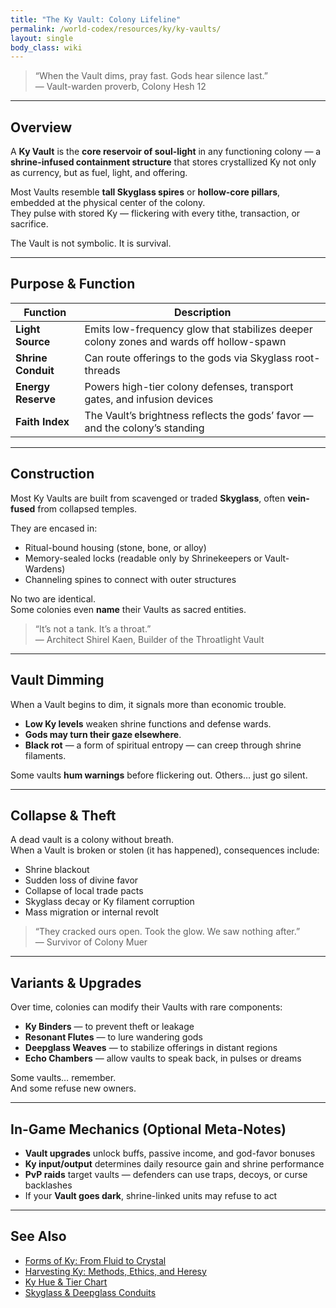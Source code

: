 ```yaml
---
title: "The Ky Vault: Colony Lifeline"
permalink: /world-codex/resources/ky/ky-vaults/
layout: single
body_class: wiki
---
```


> “When the Vault dims, pray fast. Gods hear silence last.”  
> — Vault-warden proverb, Colony Hesh 12

---

## Overview

A **Ky Vault** is the **core reservoir of soul-light** in any functioning colony — a **shrine-infused containment structure** that stores crystallized Ky not only as currency, but as fuel, light, and offering.

Most Vaults resemble **tall Skyglass spires** or **hollow-core pillars**, embedded at the physical center of the colony.  
They pulse with stored Ky — flickering with every tithe, transaction, or sacrifice.

The Vault is not symbolic. It is survival.

---

## Purpose & Function

| Function | Description |
|----------|-------------|
| **Light Source** | Emits low-frequency glow that stabilizes deeper colony zones and wards off hollow-spawn |
| **Shrine Conduit** | Can route offerings to the gods via Skyglass root-threads |
| **Energy Reserve** | Powers high-tier colony defenses, transport gates, and infusion devices |
| **Faith Index** | The Vault’s brightness reflects the gods’ favor — and the colony’s standing |

---

## Construction

Most Ky Vaults are built from scavenged or traded **Skyglass**, often **vein-fused** from collapsed temples.

They are encased in:

- Ritual-bound housing (stone, bone, or alloy)
- Memory-sealed locks (readable only by Shrinekeepers or Vault-Wardens)
- Channeling spines to connect with outer structures

No two are identical.  
Some colonies even **name** their Vaults as sacred entities.

> “It’s not a tank. It’s a throat.”  
> — Architect Shirel Kaen, Builder of the Throatlight Vault

---

## Vault Dimming

When a Vault begins to dim, it signals more than economic trouble.

- **Low Ky levels** weaken shrine functions and defense wards.
- **Gods may turn their gaze elsewhere**.
- **Black rot** — a form of spiritual entropy — can creep through shrine filaments.

Some vaults **hum warnings** before flickering out. Others… just go silent.

---

## Collapse & Theft

A dead vault is a colony without breath.  
When a Vault is broken or stolen (it has happened), consequences include:

- Shrine blackout  
- Sudden loss of divine favor  
- Collapse of local trade pacts  
- Skyglass decay or Ky filament corruption  
- Mass migration or internal revolt  

> “They cracked ours open. Took the glow. We saw nothing after.”  
> — Survivor of Colony Muer

---

## Variants & Upgrades

Over time, colonies can modify their Vaults with rare components:

- **Ky Binders** — to prevent theft or leakage
- **Resonant Flutes** — to lure wandering gods
- **Deepglass Weaves** — to stabilize offerings in distant regions
- **Echo Chambers** — allow vaults to speak back, in pulses or dreams

Some vaults… remember.  
And some refuse new owners.

---

## In-Game Mechanics (Optional Meta-Notes)

- **Vault upgrades** unlock buffs, passive income, and god-favor bonuses
- **Ky input/output** determines daily resource gain and shrine performance
- **PvP raids** target vaults — defenders can use traps, decoys, or curse backlashes
- If your **Vault goes dark**, shrine-linked units may refuse to act

---

## See Also

- [Forms of Ky: From Fluid to Crystal](/world-codex/resources/ky/forms-of-ky/)
- [Harvesting Ky: Methods, Ethics, and Heresy](/world-codex/resources/ky/ky-harvesting/)
- [Ky Hue & Tier Chart](/world-codex/resources/ky/ky-tier-system/)
- [Skyglass & Deepglass Conduits](/world-codex/resources/ky/skyglass-network/)
